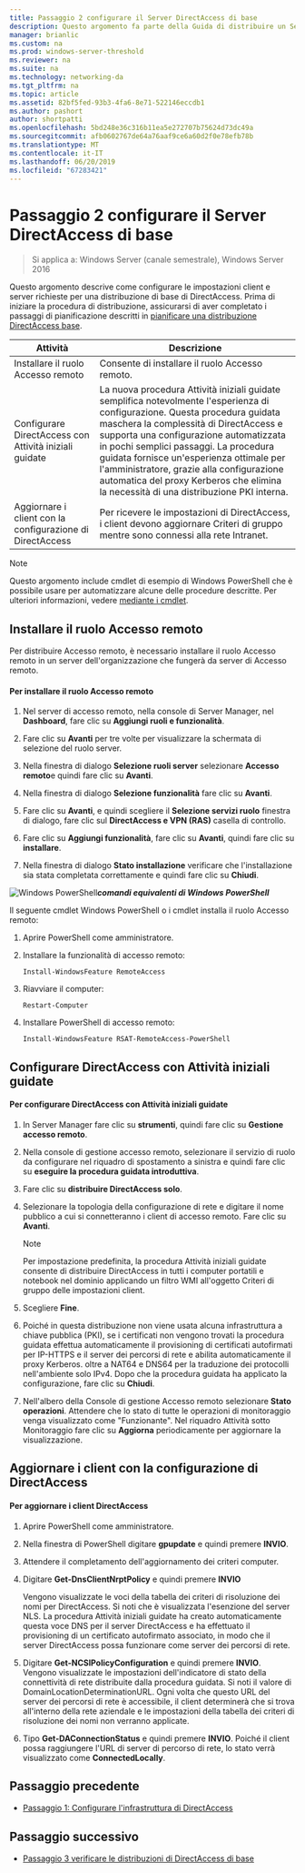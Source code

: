 ```yaml
---
title: Passaggio 2 configurare il Server DirectAccess di base
description: Questo argomento fa parte della Guida di distribuire un Server DirectAccess singolo con l'introduzione avvio procedura guidata per Windows Server 2016
manager: brianlic
ms.custom: na
ms.prod: windows-server-threshold
ms.reviewer: na
ms.suite: na
ms.technology: networking-da
ms.tgt_pltfrm: na
ms.topic: article
ms.assetid: 82bf5fed-93b3-4fa6-8e71-522146eccdb1
ms.author: pashort
author: shortpatti
ms.openlocfilehash: 5bd248e36c316b11ea5e272707b75624d73dc49a
ms.sourcegitcommit: afb0602767de64a76aaf9ce6a60d2f0e78efb78b
ms.translationtype: MT
ms.contentlocale: it-IT
ms.lasthandoff: 06/20/2019
ms.locfileid: "67283421"
---
```

# <a name="step-2-configure-the-basic-directaccess-server"></a>Passaggio 2 configurare il Server DirectAccess di base

>Si applica a: Windows Server (canale semestrale), Windows Server 2016

Questo argomento descrive come configurare le impostazioni client e server richieste per una distribuzione di base di DirectAccess. Prima di iniziare la procedura di distribuzione, assicurarsi di aver completato i passaggi di pianificazione descritti in [pianificare una distribuzione DirectAccess base](Plan-a-Basic-DirectAccess-Deployment.md).  
  
|Attività|Descrizione|  
|----|--------|  
|Installare il ruolo Accesso remoto|Consente di installare il ruolo Accesso remoto.|  
|Configurare DirectAccess con Attività iniziali guidate|La nuova procedura Attività iniziali guidate semplifica notevolmente l'esperienza di configurazione. Questa procedura guidata maschera la complessità di DirectAccess e supporta una configurazione automatizzata in pochi semplici passaggi. La procedura guidata fornisce un'esperienza ottimale per l'amministratore, grazie alla configurazione automatica del proxy Kerberos che elimina la necessità di una distribuzione PKI interna.|  
|Aggiornare i client con la configurazione di DirectAccess|Per ricevere le impostazioni di DirectAccess, i client devono aggiornare Criteri di gruppo mentre sono connessi alla rete Intranet.|  
  
> [!NOTE]  
> Questo argomento include cmdlet di esempio di Windows PowerShell che è possibile usare per automatizzare alcune delle procedure descritte. Per ulteriori informazioni, vedere [mediante i cmdlet](https://go.microsoft.com/fwlink/p/?linkid=230693).  
  
## <a name="BKMK_Role"></a>Installare il ruolo Accesso remoto  
Per distribuire Accesso remoto, è necessario installare il ruolo Accesso remoto in un server dell'organizzazione che fungerà da server di Accesso remoto.  
  
#### <a name="to-install-the-remote-access-role"></a>Per installare il ruolo Accesso remoto  
  
1.  Nel server di accesso remoto, nella console di Server Manager, nel **Dashboard**, fare clic su **Aggiungi ruoli e funzionalità**.  
  
2.  Fare clic su **Avanti** per tre volte per visualizzare la schermata di selezione del ruolo server.  
  
3.  Nella finestra di dialogo **Selezione ruoli server** selezionare **Accesso remoto**e quindi fare clic su **Avanti**.  
  
4.  Nella finestra di dialogo **Selezione funzionalità** fare clic su **Avanti**.  
  
5.  Fare clic su **Avanti**, e quindi scegliere il **Selezione servizi ruolo** finestra di dialogo, fare clic sul **DirectAccess e VPN (RAS)** casella di controllo.  
  
6.  Fare clic su **Aggiungi funzionalità**, fare clic su **Avanti**, quindi fare clic su **installare**.  
  
7.  Nella finestra di dialogo **Stato installazione** verificare che l'installazione sia stata completata correttamente e quindi fare clic su **Chiudi**.  
  
![Windows PowerShell](../../../media/Step-2-Configure-the-DirectAccess-Server/PowerShellLogoSmall.gif)***<em>comandi equivalenti di Windows PowerShell</em>***  
  
Il seguente cmdlet Windows PowerShell o i cmdlet installa il ruolo Accesso remoto: 

1. Aprire PowerShell come amministratore.

2. Installare la funzionalità di accesso remoto:

   ```  
   Install-WindowsFeature RemoteAccess   
   ```  

3. Riavviare il computer:

   ```
   Restart-Computer
   ```
   
4. Installare PowerShell di accesso remoto:

   ```
   Install-WindowsFeature RSAT-RemoteAccess-PowerShell
   ```



  
## <a name="configure-directaccess-with-the-getting-started-wizard"></a>Configurare DirectAccess con Attività iniziali guidate  
  
#### <a name="to-configure-directaccess-using-the-getting-started-wizard"></a>Per configurare DirectAccess con Attività iniziali guidate  
  
1.  In Server Manager fare clic su **strumenti**, quindi fare clic su **Gestione accesso remoto**.  
  
2.  Nella console di gestione accesso remoto, selezionare il servizio di ruolo da configurare nel riquadro di spostamento a sinistra e quindi fare clic su **eseguire la procedura guidata introduttiva**.  
  
3.  Fare clic su **distribuire DirectAccess solo**.  
  
4.  Selezionare la topologia della configurazione di rete e digitare il nome pubblico a cui si connetteranno i client di accesso remoto. Fare clic su **Avanti**.  
  
    > [!NOTE]  
    > Per impostazione predefinita, la procedura Attività iniziali guidate consente di distribuire DirectAccess in tutti i computer portatili e notebook nel dominio applicando un filtro WMI all'oggetto Criteri di gruppo delle impostazioni client.  
  
5.  Scegliere **Fine**.  
  
6.  Poiché in questa distribuzione non viene usata alcuna infrastruttura a chiave pubblica (PKI), se i certificati non vengono trovati la procedura guidata effettua automaticamente il provisioning di certificati autofirmati per IP-HTTPS e il server dei percorsi di rete e abilita automaticamente il proxy Kerberos. oltre a NAT64 e DNS64 per la traduzione dei protocolli nell'ambiente solo IPv4. Dopo che la procedura guidata ha applicato la configurazione, fare clic su **Chiudi**.  
  
7.  Nell'albero della Console di gestione Accesso remoto selezionare **Stato operazioni**. Attendere che lo stato di tutte le operazioni di monitoraggio venga visualizzato come "Funzionante". Nel riquadro Attività sotto Monitoraggio fare clic su **Aggiorna** periodicamente per aggiornare la visualizzazione.  
  
## <a name="update-clients-with-the-directaccess-configuration"></a>Aggiornare i client con la configurazione di DirectAccess  
  
#### <a name="to-update-directaccess-clients"></a>Per aggiornare i client DirectAccess  
  
1.  Aprire PowerShell come amministratore.  
  
2.  Nella finestra di PowerShell digitare **gpupdate** e quindi premere **INVIO**.  
  
3.  Attendere il completamento dell'aggiornamento dei criteri computer.  
  
4.  Digitare **Get-DnsClientNrptPolicy** e quindi premere **INVIO**  
  
    Vengono visualizzate le voci della tabella dei criteri di risoluzione dei nomi per DirectAccess. Si noti che è visualizzata l'esenzione del server NLS. La procedura Attività iniziali guidate ha creato automaticamente questa voce DNS per il server DirectAccess e ha effettuato il provisioning di un certificato autofirmato associato, in modo che il server DirectAccess possa funzionare come server dei percorsi di rete.  
  
5.  Digitare **Get-NCSIPolicyConfiguration** e quindi premere **INVIO**. Vengono visualizzate le impostazioni dell'indicatore di stato della connettività di rete distribuite dalla procedura guidata. Si noti il valore di DomainLocationDeterminationURL. Ogni volta che questo URL del server dei percorsi di rete è accessibile, il client determinerà che si trova all'interno della rete aziendale e le impostazioni della tabella dei criteri di risoluzione dei nomi non verranno applicate.  
  
6.  Tipo **Get-DAConnectionStatus** e quindi premere **INVIO**. Poiché il client possa raggiungere l'URL di server di percorso di rete, lo stato verrà visualizzato come **ConnectedLocally**.  
  
## <a name="BKMK_Links"></a>Passaggio precedente  
  
-   [Passaggio 1: Configurare l'infrastruttura di DirectAccess](Step-1-Configure-the-DirectAccess-Infrastructure.md)  
  
## <a name="next-step"></a>Passaggio successivo  
  
-   [Passaggio 3 verificare le distribuzioni di DirectAccess di base](da-basic-configure-s3-verify.md)  
  


